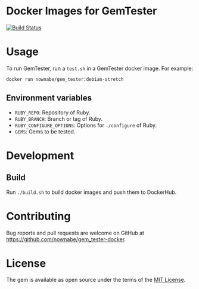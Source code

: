 Docker Images for GemTester
===========================

[![Build Status](https://travis-ci.org/nownabe/gem_tester-docker.svg?branch=master)](https://travis-ci.org/nownabe/gem_tester-docker)

# Usage

To run GemTester, run a `test.sh` in a GemTester docker image.
For example:

```bash
docker run nownabe/gem_tester:debian-stretch
```

## Environment variables

* `RUBY_REPO`: Repository of Ruby.
* `RUBY_BRANCH`: Branch or tag of Ruby.
* `RUBY_CONFIGURE_OPTIONS`: Options for `./configure` of Ruby.
* `GEMS`: Gems to be tested.

# Development
## Build

Run `./build.sh` to build docker images and push them to DockerHub.

# Contributing

Bug reports and pull requests are welcome on GitHub at https://github.com/nownabe/gem_tester-docker.

# License

The gem is available as open source under the terms of the [MIT License](http://opensource.org/licenses/MIT).
